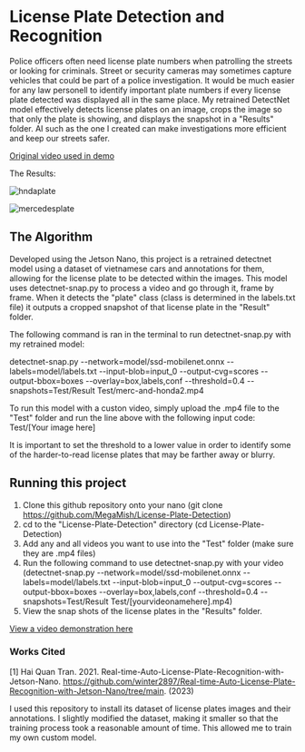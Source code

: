 # License Plate Detection and Recognition

Police officers often need license plate numbers when patrolling the streets or looking for criminals. Street or security cameras may sometimes capture vehicles that could be part of a police investigation. It would be much easier for any law personell to identify important plate numbers if every license plate detected was displayed all in the same place. My retrained DetectNet model effectively detects license plates on an image, crops the image so that only the plate is showing, and displays the snapshot in a "Results" folder. AI such as the one I created can make investigations more efficient and keep our streets safer.

[Original video used in demo](https://imgur.com/XfBhMrt)

The Results:

![hndaplate](https://github.com/MegaMish/License-Plate-Detection/assets/36091436/be829e9c-2431-482d-b10a-7fcb70515344)

![mercedesplate](https://github.com/MegaMish/License-Plate-Detection/assets/36091436/d4bb2224-94aa-4110-a2bf-e21f5c62d3e9)

## The Algorithm

Developed using the Jetson Nano, this project is a retrained detectnet model using a dataset of vietnamese cars and annotations for them, allowing for the license plate to be detected within the images. This model uses detectnet-snap.py to process a video and go through it, frame by frame. When it detects the "plate" class (class is determined in the labels.txt file) it outputs a cropped snapshot of that license plate in the "Result" folder. 

The following command is ran in the terminal to run detectnet-snap.py with my retrained model:

detectnet-snap.py --network=model/ssd-mobilenet.onnx --labels=model/labels.txt  --input-blob=input_0 --output-cvg=scores --output-bbox=boxes --overlay=box,labels,conf --threshold=0.4 --snapshots=Test/Result Test/merc-and-honda2.mp4

To run this model with a custon video, simply upload the .mp4 file to the "Test" folder and run the line above with the following input code: Test/[Your image here]

It is important to set the threshold to a lower value in order to identify some of the harder-to-read license plates that may be farther away or blurry. 

## Running this project

1. Clone this github repository onto your nano (git clone https://github.com/MegaMish/License-Plate-Detection)
2. cd to the "License-Plate-Detection" directory (cd License-Plate-Detection)
3. Add any and all videos you want to use into the "Test" folder (make sure they are .mp4 files)
4. Run the following command to use detectnet-snap.py with your video (detectnet-snap.py --network=model/ssd-mobilenet.onnx --labels=model/labels.txt  --input-blob=input_0 --output-cvg=scores --output-bbox=boxes --overlay=box,labels,conf --threshold=0.4 --snapshots=Test/Result Test/[yourvideonamehere].mp4)
5. View the snap shots of the license plates in the "Results" folder.

[View a video demonstration here](https://youtu.be/cWWUTSatfeA)


### Works Cited

[1] Hai Quan Tran. 2021. Real-time-Auto-License-Plate-Recognition-with-Jetson-Nano. https://github.com/winter2897/Real-time-Auto-License-Plate-Recognition-with-Jetson-Nano/tree/main. (2023)

I used this repository to install its dataset of license plates images and their annotations. I slightly modified the dataset, making it smaller so that the training process took a reasonable amount of time. This allowed me to train my own custom model.
